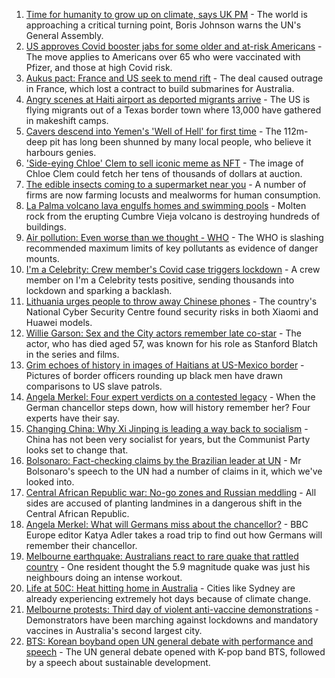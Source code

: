 1. [Time for humanity to grow up on climate, says UK PM](https://www.bbc.co.uk/news/uk-58657887?at_medium=RSS&at_campaign=KARANGA) - The world is approaching a critical turning point, Boris Johnson warns the UN's General Assembly.
2. [US approves Covid booster jabs for some older and at-risk Americans](https://www.bbc.co.uk/news/world-us-canada-58660338?at_medium=RSS&at_campaign=KARANGA) - The move applies to Americans over 65 who were vaccinated with Pfizer, and those at high Covid risk.
3. [Aukus pact: France and US seek to mend rift](https://www.bbc.co.uk/news/world-europe-58659627?at_medium=RSS&at_campaign=KARANGA) - The deal caused outrage in France, which lost a contract to build submarines for Australia.
4. [Angry scenes at Haiti airport as deported migrants arrive](https://www.bbc.co.uk/news/world-latin-america-58650753?at_medium=RSS&at_campaign=KARANGA) - The US is flying migrants out of a Texas border town where 13,000 have gathered in makeshift camps.
5. [Cavers descend into Yemen's 'Well of Hell' for first time](https://www.bbc.co.uk/news/world-middle-east-58653795?at_medium=RSS&at_campaign=KARANGA) - The 112m-deep pit has long been shunned by many local people, who believe it harbours genies.
6. ['Side-eying Chloe' Clem to sell iconic meme as NFT](https://www.bbc.co.uk/news/world-us-canada-58659667?at_medium=RSS&at_campaign=KARANGA) - The image of Chloe Clem could fetch her tens of thousands of dollars at auction.
7. [The edible insects coming to a supermarket near you](https://www.bbc.co.uk/news/business-58636969?at_medium=RSS&at_campaign=KARANGA) - A number of firms are now farming locusts and mealworms for human consumption.
8. [La Palma volcano lava engulfs homes and swimming pools](https://www.bbc.co.uk/news/world-europe-58653737?at_medium=RSS&at_campaign=KARANGA) - Molten rock from the erupting Cumbre Vieja volcano is destroying hundreds of buildings.
9. [Air pollution: Even worse than we thought - WHO](https://www.bbc.co.uk/news/science-environment-58657224?at_medium=RSS&at_campaign=KARANGA) - The WHO is slashing recommended maximum limits of key pollutants as evidence of danger mounts.
10. [I'm a Celebrity: Crew member's Covid case triggers lockdown](https://www.bbc.co.uk/news/world-australia-58653197?at_medium=RSS&at_campaign=KARANGA) - A crew member on I'm a Celebrity tests positive, sending thousands into lockdown and sparking a backlash.
11. [Lithuania urges people to throw away Chinese phones](https://www.bbc.co.uk/news/technology-58652249?at_medium=RSS&at_campaign=KARANGA) - The country's National Cyber Security Centre found security risks in both Xiaomi and Huawei models.
12. [Willie Garson: Sex and the City actors remember late co-star](https://www.bbc.co.uk/news/world-us-canada-58647331?at_medium=RSS&at_campaign=KARANGA) - The actor, who has died aged 57, was known for his role as Stanford Blatch in the series and films.
13. [Grim echoes of history in images of Haitians at US-Mexico border](https://www.bbc.co.uk/news/world-us-canada-58654351?at_medium=RSS&at_campaign=KARANGA) - Pictures of border officers rounding up black men have drawn comparisons to US slave patrols.
14. [Angela Merkel: Four expert verdicts on a contested legacy](https://www.bbc.co.uk/news/world-europe-58570507?at_medium=RSS&at_campaign=KARANGA) - When the German chancellor steps down, how will history remember her? Four experts have their say.
15. [Changing China: Why Xi Jinping is leading a way back to socialism](https://www.bbc.co.uk/news/business-58579831?at_medium=RSS&at_campaign=KARANGA) - China has not been very socialist for years, but the Communist Party looks set to change that.
16. [Bolsonaro: Fact-checking claims by the Brazilian leader at UN](https://www.bbc.co.uk/news/58652461?at_medium=RSS&at_campaign=KARANGA) - Mr Bolsonaro's speech to the UN had a number of claims in it, which we've looked into.
17. [Central African Republic war: No-go zones and Russian meddling](https://www.bbc.co.uk/news/world-africa-58641124?at_medium=RSS&at_campaign=KARANGA) - All sides are accused of planting landmines in a dangerous shift in the Central African Republic.
18. [Angela Merkel: What will Germans miss about the chancellor?](https://www.bbc.co.uk/news/world-europe-58657354?at_medium=RSS&at_campaign=KARANGA) - BBC Europe editor Katya Adler takes a road trip to find out how Germans will remember their chancellor.
19. [Melbourne earthquake: Australians react to rare quake that rattled country](https://www.bbc.co.uk/news/world-australia-58655306?at_medium=RSS&at_campaign=KARANGA) - One resident thought the 5.9 magnitude quake was just his neighbours doing an intense workout.
20. [Life at 50C: Heat hitting home in Australia](https://www.bbc.co.uk/news/world-australia-58643237?at_medium=RSS&at_campaign=KARANGA) - Cities like Sydney are already experiencing extremely hot days because of climate change.
21. [Melbourne protests: Third day of violent anti-vaccine demonstrations](https://www.bbc.co.uk/news/world-australia-58647483?at_medium=RSS&at_campaign=KARANGA) - Demonstrators have been marching against lockdowns and mandatory vaccines in Australia's second largest city.
22. [BTS: Korean boyband open UN general debate with performance and speech](https://www.bbc.co.uk/news/world-58644982?at_medium=RSS&at_campaign=KARANGA) - The UN general debate opened with K-pop band BTS, followed by a speech about sustainable development.
